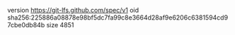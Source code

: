 version https://git-lfs.github.com/spec/v1
oid sha256:225886a08878e98bf5dc7fa99c8e3664d28af9e6206c6381594cd97cbe0db84b
size 4851
